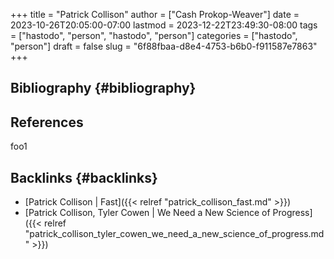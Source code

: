 +++
title = "Patrick Collison"
author = ["Cash Prokop-Weaver"]
date = 2023-10-26T20:05:00-07:00
lastmod = 2023-12-22T23:49:30-08:00
tags = ["hastodo", "person", "hastodo", "person"]
categories = ["hastodo", "person"]
draft = false
slug = "6f88fbaa-d8e4-4753-b6b0-f911587e7863"
+++

## Bibliography {#bibliography}

## References

<style>.csl-entry{text-indent: -1.5em; margin-left: 1.5em;}</style><div class="csl-bib-body">
</div>

foo1


## Backlinks {#backlinks}

-   [Patrick Collison | Fast]({{< relref "patrick_collison_fast.md" >}})
-   [Patrick Collison, Tyler Cowen | We Need a New Science of Progress]({{< relref "patrick_collison_tyler_cowen_we_need_a_new_science_of_progress.md" >}})
